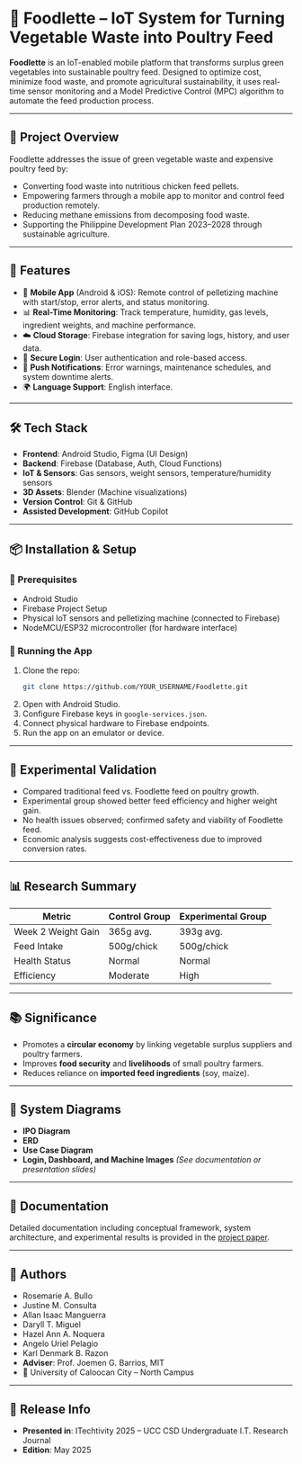 
# 🐔 Foodlette – IoT System for Turning Vegetable Waste into Poultry Feed

**Foodlette** is an IoT-enabled mobile platform that transforms surplus green vegetables into sustainable poultry feed. Designed to optimize cost, minimize food waste, and promote agricultural sustainability, it uses real-time sensor monitoring and a Model Predictive Control (MPC) algorithm to automate the feed production process.

---

## 🌿 Project Overview

Foodlette addresses the issue of green vegetable waste and expensive poultry feed by:

- Converting food waste into nutritious chicken feed pellets.
- Empowering farmers through a mobile app to monitor and control feed production remotely.
- Reducing methane emissions from decomposing food waste.
- Supporting the Philippine Development Plan 2023–2028 through sustainable agriculture.

---

## 🚀 Features

- 📱 **Mobile App** (Android & iOS): Remote control of pelletizing machine with start/stop, error alerts, and status monitoring.
- 📊 **Real-Time Monitoring**: Track temperature, humidity, gas levels, ingredient weights, and machine performance.
- ☁️ **Cloud Storage**: Firebase integration for saving logs, history, and user data.
- 🔐 **Secure Login**: User authentication and role-based access.
- 🔔 **Push Notifications**: Error warnings, maintenance schedules, and system downtime alerts.
- 🌍 **Language Support**: English interface.

---

## 🛠️ Tech Stack

- **Frontend**: Android Studio, Figma (UI Design)
- **Backend**: Firebase (Database, Auth, Cloud Functions)
- **IoT & Sensors**: Gas sensors, weight sensors, temperature/humidity sensors
- **3D Assets**: Blender (Machine visualizations)
- **Version Control**: Git & GitHub
- **Assisted Development**: GitHub Copilot

---

## 📦 Installation & Setup

### 🔧 Prerequisites

- Android Studio
- Firebase Project Setup
- Physical IoT sensors and pelletizing machine (connected to Firebase)
- NodeMCU/ESP32 microcontroller (for hardware interface)

### 📱 Running the App

1. Clone the repo:
   ```bash
   git clone https://github.com/YOUR_USERNAME/Foodlette.git
   ```
2. Open with Android Studio.
3. Configure Firebase keys in `google-services.json`.
4. Connect physical hardware to Firebase endpoints.
5. Run the app on an emulator or device.

---

## 🧪 Experimental Validation

- Compared traditional feed vs. Foodlette feed on poultry growth.
- Experimental group showed better feed efficiency and higher weight gain.
- No health issues observed; confirmed safety and viability of Foodlette feed.
- Economic analysis suggests cost-effectiveness due to improved conversion rates.

---

## 📊 Research Summary

| Metric             | Control Group | Experimental Group |
|--------------------|---------------|--------------------|
| Week 2 Weight Gain | 365g avg.     | 393g avg.          |
| Feed Intake        | 500g/chick    | 500g/chick         |
| Health Status      | Normal        | Normal             |
| Efficiency         | Moderate      | High               |

---

## 📚 Significance

- Promotes a **circular economy** by linking vegetable surplus suppliers and poultry farmers.
- Improves **food security** and **livelihoods** of small poultry farmers.
- Reduces reliance on **imported feed ingredients** (soy, maize).

---

## 📐 System Diagrams

- **IPO Diagram**
- **ERD**
- **Use Case Diagram**
- **Login, Dashboard, and Machine Images** *(See documentation or presentation slides)*

---

## 📄 Documentation

Detailed documentation including conceptual framework, system architecture, and experimental results is provided in the [project paper](./Copy%20of%20Format.docx).

---

## 👥 Authors

- Rosemarie A. Bullo  
- Justine M. Consulta  
- Allan Isaac Manguerra  
- Daryll T. Miguel  
- Hazel Ann A. Noquera  
- Angelo Uriel Pelagio  
- Karl Denmark B. Razon  
- **Adviser**: Prof. Joemen G. Barrios, MIT  
- 🏫 University of Caloocan City – North Campus

---

## 📅 Release Info

- **Presented in**: ITechtivity 2025 – UCC CSD Undergraduate I.T. Research Journal  
- **Edition**: May 2025
